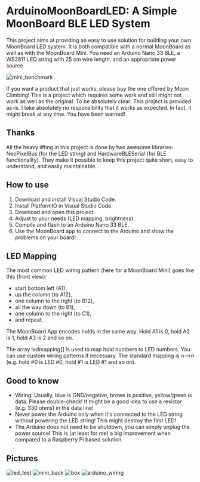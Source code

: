 # ArduinoMoonBoardLED: A Simple MoonBoard BLE LED System

This project aims at providing an easy to use solution for building your own MoonBoard LED system. It is both compatible with a normal MoonBoard as well as with the MoonBoard Mini. You need an Arduino Nano 33 BLE, a WS2811 LED string with 25 cm wire length, and an appropriate power source. 

![mini_benchmark](https://user-images.githubusercontent.com/88741530/129411463-636b222b-e963-4542-a1dd-b33eae562bf2.jpg)

If you want a product that just works, please buy the one offered by Moon Climbing! This is a project which requires some work and still might not work as well as the original. To be absolutely clear: This project is provided as-is. I take absolutely no responsibility that it works as expected. In fact, it might break at any time. You have been warned!

## Thanks
All the heavy lifting in this project is done by two awesome libraries: NeoPixelBus (for the LED string) and HardwareBLESerial (for BLE functionality). They make it possible to keep this project quite short, easy to understand, and easily maintainable.

## How to use
1. Download and install Visual Studio Code.
2. Install PlatformIO in Visual Studio Code.
3. Download and open this project.
4. Adjust to your needs (LED mapping, brightness).
5. Compile and flash to an Arduino Nano 33 BLE.
6. Use the MoonBoard app to connect to the Arduino and show the problems on your board!

## LED Mapping
The most common LED wiring pattern (here for a MoonBoard Mini) goes like this (front view):
- start bottom left (A1),
- up the column (to A12),
- one column to the right (to B12),
- all the way down (to B1),
- one column to the right (to C1),
- and repeat.

The MoonBoard App encodes holds in the same way. Hold A1 is 0, hold A2 is 1, hold A3 is 2 and so on.

The array ledmapping[] is used to map hold numbers to LED numbers. You can use custom wiring patterns if necessary. The standard mapping is n-->n (e.g. hold #0 is LED #0, hold #1 is LED #1 and so on).

## Good to know
- Wiring: Usually, blue is GND/negative, brown is positive, yellow/green is data. Please double-check! It might be a good idea to use a resistor (e.g. 330 ohms) in the data line!
- Never power the Arduino only when it's connected to the LED string without powering the LED string! This might destroy the first LED!
- The Arduino does not need to be shutdown, you can simply unplug the power source! This is (at least for me) a big improvement when compared to a Raspberry Pi based solution.

## Pictures
![led_test](https://user-images.githubusercontent.com/88741530/129411527-84e11098-1192-4a29-a052-b712ad3ca17c.jpg)
![mini_back](https://user-images.githubusercontent.com/88741530/129411542-174241cc-c898-45f9-965f-cb75b34a1869.jpg)
![box](https://user-images.githubusercontent.com/88741530/129411548-5262a5c9-6b06-4bc8-9d68-e9e363823fdb.jpg)
![arduino_wiring](https://user-images.githubusercontent.com/88741530/129411556-ead82345-6687-478b-b9a4-95f1d1ac40c2.jpg)

